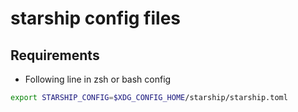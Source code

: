 # starship config files

## Requirements

- Following line in zsh or bash config
```bash
export STARSHIP_CONFIG=$XDG_CONFIG_HOME/starship/starship.toml
```
